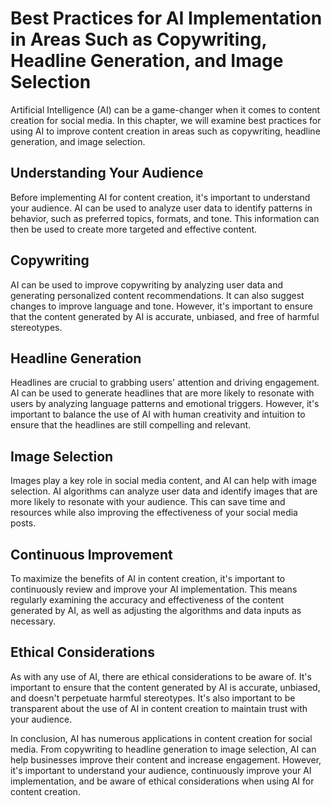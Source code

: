 Best Practices for AI Implementation in Areas Such as Copywriting, Headline Generation, and Image Selection
==============================================================================================================================================================

Artificial Intelligence (AI) can be a game-changer when it comes to content creation for social media. In this chapter, we will examine best practices for using AI to improve content creation in areas such as copywriting, headline generation, and image selection.

Understanding Your Audience
---------------------------

Before implementing AI for content creation, it's important to understand your audience. AI can be used to analyze user data to identify patterns in behavior, such as preferred topics, formats, and tone. This information can then be used to create more targeted and effective content.

Copywriting
-----------

AI can be used to improve copywriting by analyzing user data and generating personalized content recommendations. It can also suggest changes to improve language and tone. However, it's important to ensure that the content generated by AI is accurate, unbiased, and free of harmful stereotypes.

Headline Generation
-------------------

Headlines are crucial to grabbing users' attention and driving engagement. AI can be used to generate headlines that are more likely to resonate with users by analyzing language patterns and emotional triggers. However, it's important to balance the use of AI with human creativity and intuition to ensure that the headlines are still compelling and relevant.

Image Selection
---------------

Images play a key role in social media content, and AI can help with image selection. AI algorithms can analyze user data and identify images that are more likely to resonate with your audience. This can save time and resources while also improving the effectiveness of your social media posts.

Continuous Improvement
----------------------

To maximize the benefits of AI in content creation, it's important to continuously review and improve your AI implementation. This means regularly examining the accuracy and effectiveness of the content generated by AI, as well as adjusting the algorithms and data inputs as necessary.

Ethical Considerations
----------------------

As with any use of AI, there are ethical considerations to be aware of. It's important to ensure that the content generated by AI is accurate, unbiased, and doesn't perpetuate harmful stereotypes. It's also important to be transparent about the use of AI in content creation to maintain trust with your audience.

In conclusion, AI has numerous applications in content creation for social media. From copywriting to headline generation to image selection, AI can help businesses improve their content and increase engagement. However, it's important to understand your audience, continuously improve your AI implementation, and be aware of ethical considerations when using AI for content creation.
